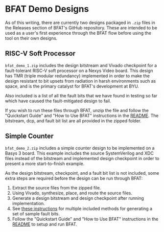 # BFAT Demo Designs

As of this writing, there are currently two designs packaged in `.zip` files in the Releases section of BFAT's GitHub repository. These are intended to be used as a user's first experience through the BFAT flow before using the tool on their own designs.

## RISC-V Soft Processor

`bfat_demo_1.zip` includes the design bitstream and Vivado checkpoint for a fault-tolerant RISC-V soft processor on a Nexys Video board. This design has TMR (triple modular redundancy) implemented in order to make the design resistant to bit upsets from radiation in harsh environments such as space, and is the primary catalyst for BFAT's development at BYU.

Also included is a list of all the fault bits that we have found in testing so far which have caused the fault-mitigated design to fail.

If you wish to run these files through BFAT, unzip the file and follow the "Quickstart Guide" and "How to Use BFAT" instructions in the [README](../README.md). The bitstream, dcp, and fault bit list are all provided in the zipped folder.

## Simple Counter

`bfat_demo_2.zip` includes a simple counter design to be implemented on a Basys 3 board. This example includes the source SystemVerilog and XDC files instead of the bitstream and implemented design checkpoint in order to present a more start-to-finish example.

As the design bitstream, checkpoint, and a fault bit list is not included, some extra steps are required before the design can be run through BFAT:

1. Extract the source files from the zipped file.
2. Using Vivado, synthesize, place, and route the source files.
3. Generate a design bitstream and design checkpoint after running implementation.
4. See [these instructions](sample_bit_scripts.md) for multiple included methods for generating a set of sample fault bits.
5. Follow the "Quickstart Guide" and "How to Use BFAT" instructions in the [README](../README.md) to setup and run BFAT.
